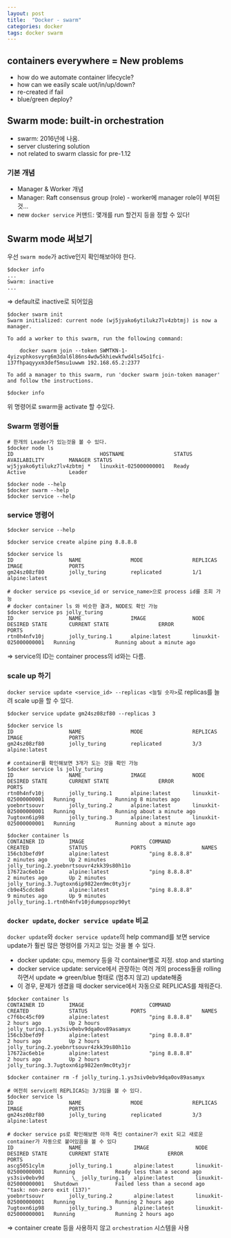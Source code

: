 ```yaml
---
layout: post 
title:  "Docker - swarm"
categories: docker
tags: docker swarm
---
```


## containers everywhere = New problems
- how do we automate container lifecycle?
- how can we easily scale uot/in/up/down?
- re-created if fail
- blue/green deploy?


## Swarm mode: built-in orchestration
- swarm: 2016년에 나옴. 
- server clustering solution
- not related to swarm classic for pre-1.12

### 기본 개념
- Manager & Worker 개념
- Manager: Raft consensus group (role) - worker에 manager role이 부여된 것...
- new `docker service` 커맨드: 몇개를 run 할건지 등을 정할 수 있다! 



## Swarm mode 써보기
우선 `swarm mode`가 active인지 확인해보아야 한다.
```
$docker info
...
Swarm: inactive
...
```
=> default로 inactive로 되어있음
```
$docker swarm init
Swarm initialized: current node (wj5jyako6ytilukz7lv4zbtmj) is now a manager.

To add a worker to this swarm, run the following command:

    docker swarm join --token SWMTKN-1-4yizvphkosvyrg6m3dal6l86ns4wdw5khiewkfwd4ls45o1fci-137fhpaqyyxm3def5msu1uwwm 192.168.65.2:2377

To add a manager to this swarm, run 'docker swarm join-token manager' and follow the instructions.

$docker info
```
위 명령어로 swarm을 activate 할 수있다.


### Swarm 명령어들
```
# 한개의 Leader가 있는것을 볼 수 있다.
$docker node ls
ID                            HOSTNAME                STATUS              AVAILABILITY        MANAGER STATUS
wj5jyako6ytilukz7lv4zbtmj *   linuxkit-025000000001   Ready               Active              Leader

$docker node --help
$docker swarm --help
$docker service --help
```

### service 명령어
```
$docker service --help

$docker service create alpine ping 8.8.8.8

$docker service ls
ID                  NAME                MODE                REPLICAS            IMAGE               PORTS
gm24sz08zf80        jolly_turing        replicated          1/1                 alpine:latest

# docker service ps <sevice_id or service_name>으로 process id를 조회 가능
# docker container ls 와 비슷한 결과, NODE도 확인 가능
$docker service ps jolly_turing
ID                  NAME                IMAGE               NODE                    DESIRED STATE       CURRENT STATE                ERROR               PORTS
rtn0h4nfv10j        jolly_turing.1      alpine:latest       linuxkit-025000000001   Running             Running about a minute ago
```
=> service의 ID는 container process의 id와는 다름. 

### scale up 하기
`docker service update <service_id> --replicas <늘릴 숫자>`로 replicas를 늘려 scale up을 할 수 있다.
```
$docker service update gm24sz08zf80 --replicas 3

$docker service ls
ID                  NAME                MODE                REPLICAS            IMAGE               PORTS
gm24sz08zf80        jolly_turing        replicated          3/3                 alpine:latest

# container를 확인해보면 3개가 도는 것을 확인 가능
$docker service ls jolly_turing
ID                  NAME                IMAGE               NODE                    DESIRED STATE       CURRENT STATE                ERROR               PORTS
rtn0h4nfv10j        jolly_turing.1      alpine:latest       linuxkit-025000000001   Running             Running 8 minutes ago
yoebnrtsouvr        jolly_turing.2      alpine:latest       linuxkit-025000000001   Running             Running about a minute ago
7ugtoxn6ip98        jolly_turing.3      alpine:latest       linuxkit-025000000001   Running             Running about a minute ago

$docker container ls
CONTAINER ID        IMAGE                     COMMAND                  CREATED             STATUS              PORTS                  NAMES
156cb3befd9f        alpine:latest             "ping 8.8.8.8"           2 minutes ago       Up 2 minutes                               jolly_turing.2.yoebnrtsouvr4zkk39s80h11o
17672ac6eb1e        alpine:latest             "ping 8.8.8.8"           2 minutes ago       Up 2 minutes                               jolly_turing.3.7ugtoxn6ip9822en9mc0ty3jr
cb9e45cdc8e8        alpine:latest             "ping 8.8.8.8"           9 minutes ago       Up 9 minutes                               jolly_turing.1.rtn0h4nfv10jdumppsopz90yt
```

### `docker update`, `docker service update` 비교

`docker update`와 `docker service update`의 help command를 보면 service update가 훨씬 많은 명령어를 가지고 있는 것을 볼 수 있다.
- docker update: cpu, memory 등을 각 container별로 지정. stop and starting
- docker service update: service에서 관장하는 여러 개의 process들을 rolling하면서 update => green/blue 형태로 (멈추지 않고) update해줌
- 이 경우, 문제가 생겼을 때 docker service에서 자동으로 REPLICAS를 채워준다. 		

```
$docker container ls
CONTAINER ID        IMAGE                     COMMAND                  CREATED             STATUS              PORTS                  NAMES
c7f6bc45cf09        alpine:latest             "ping 8.8.8.8"           2 hours ago         Up 2 hours                                 jolly_turing.1.ys3siv0ebv9dqa0ov89asamyx
156cb3befd9f        alpine:latest             "ping 8.8.8.8"           2 hours ago         Up 2 hours                                 jolly_turing.2.yoebnrtsouvr4zkk39s80h11o
17672ac6eb1e        alpine:latest             "ping 8.8.8.8"           2 hours ago         Up 2 hours                                 jolly_turing.3.7ugtoxn6ip9822en9mc0ty3jr

$docker container rm -f jolly_turing.1.ys3siv0ebv9dqa0ov89asamyx

# 여전히 service의 REPLICAS는 3/3임을 볼 수 있다.
$docker service ls
ID                  NAME                MODE                REPLICAS            IMAGE               PORTS
gm24sz08zf80        jolly_turing        replicated          3/3                 alpine:latest

# docker service ps로 확인해보면 아까 죽인 container가 exit 되고 새로운 container가 자동으로 붙어있음을 볼 수 있다
ID                  NAME                 IMAGE               NODE                    DESIRED STATE       CURRENT STATE                   ERROR                         PORTS
ascg5051cylm        jolly_turing.1       alpine:latest       linuxkit-025000000001   Running             Ready less than a second ago
ys3siv0ebv9d         \_ jolly_turing.1   alpine:latest       linuxkit-025000000001   Shutdown            Failed less than a second ago   "task: non-zero exit (137)"
yoebnrtsouvr        jolly_turing.2       alpine:latest       linuxkit-025000000001   Running             Running 2 hours ago
7ugtoxn6ip98        jolly_turing.3       alpine:latest       linuxkit-025000000001   Running             Running 2 hours ago
```
=> container create 등을 사용하지 않고 `orchestration` 시스템을 사용 			



